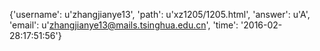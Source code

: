 {'username': u'zhangjianye13', 'path': u'xz1205/1205.html', 'answer': u'A', 'email': u'zhangjianye13@mails.tsinghua.edu.cn', 'time': '2016-02-28:17:51:56'}